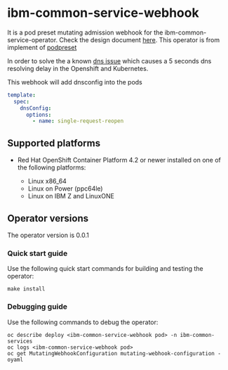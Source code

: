 # ibm-common-service-webhook

It is a pod preset mutating admission webhook for the ibm-common-service-operator. Check the design document [here](./docs/ibm-common-service-webhook.md).
This operator is from implement of [podpreset](https://kubernetes.io/docs/concepts/workloads/pods/podpreset/)

In order to solve the a known [dns issue](https://github.com/kubernetes/kubernetes/issues/56903) which causes a 5 seconds dns resolving delay in the Openshift and Kubernetes.

This webhook will add dnsconfig into the pods

```yaml
template:
  spec:
    dnsConfig:
      options:
        - name: single-request-reopen
```

## Supported platforms

 - Red Hat OpenShift Container Platform 4.2 or newer installed on one of the following platforms:

   - Linux x86_64
   - Linux on Power (ppc64le)
   - Linux on IBM Z and LinuxONE


## Operator versions

The operator version is 0.0.1

### Quick start guide

Use the following quick start commands for building and testing the operator:
```
make install
```

### Debugging guide

Use the following commands to debug the operator:

```
oc describe deploy <ibm-common-service-webhook pod> -n ibm-common-services
oc logs <ibm-common-service-webhook pod>
oc get MutatingWebhookConfiguration mutating-webhook-configuration -oyaml
```
